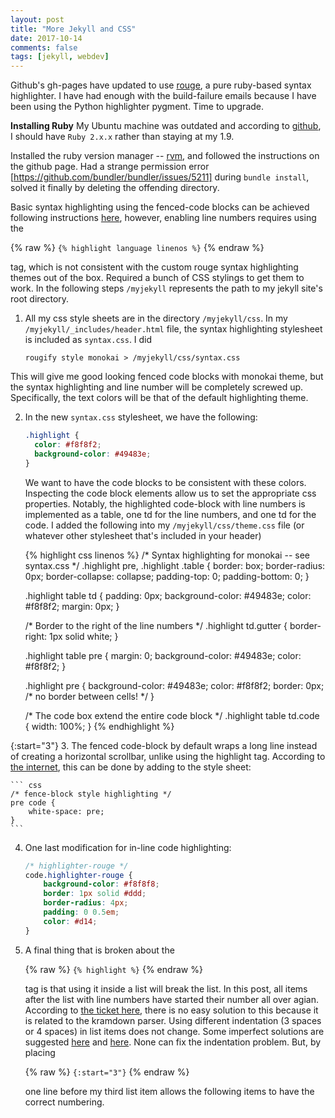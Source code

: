 ```yaml
---
layout: post
title: "More Jekyll and CSS"
date: 2017-10-14
comments: false
tags: [jekyll, webdev]
---
```


Github's gh-pages have updated to use [rouge](https://github.com/jneen/rouge), a pure ruby-based syntax highlighter. I have had enough with the build-failure emails because I have been using the Python highlighter pygment. Time to upgrade.

**Installing Ruby**
My Ubuntu machine was outdated and according to [github](https://help.github.com/articles/setting-up-your-github-pages-site-locally-with-jekyll/), I should have `Ruby 2.x.x` rather than staying at my 1.9.

Installed the ruby version manager -- [rvm](https://github.com/rvm/ubuntu_rvm), and followed the instructions on the github page. Had a strange permission error [https://github.com/bundler/bundler/issues/5211] during `bundle install`, solved it finally by deleting the offending directory.

Basic syntax highlighting using the fenced-code blocks can be achieved following instructions [here](https://benhur07b.github.io/2017/03/25/add-syntax-highlighting-to-your-jekyll-site-with-rouge.html), however, enabling line numbers requires using the 

{% raw %}
`{% highlight language linenos %}`
{% endraw %} 

tag, which is not consistent with the custom rouge syntax highlighting themes out of the box. Required a bunch of CSS stylings to get them to work. In the following steps `/myjekyll` represents the path to my jekyll site's root directory.

1. All my css style sheets are in the directory `/myjekyll/css`. In my `/myjekyll/_includes/header.html` file, the syntax highlighting stylesheet is included as `syntax.css`. I did 

    ```
    rougify style monokai > /myjekyll/css/syntax.css
    ```
  This will give me good looking fenced code blocks with monokai theme, but the syntax highlighting and line number will be completely screwed up. Specifically, the text colors will be that of the default highlighting theme.

2. In the new `syntax.css` stylesheet, we have the following:

   ``` css
   .highlight {
     color: #f8f8f2;
     background-color: #49483e;
   }
   ```
   
   We want to have the code blocks to be consistent with these colors. Inspecting the code block elements allow us to set the appropriate css properties. Notably, the highlighted code-block with line numbers is implemented as a table, one td for the line numbers, and one td for the code. I added the following into my `/myjekyll/css/theme.css` file (or whatever other stylesheet that's included in your header)
   
   {% highlight css linenos %}
   /* Syntax highlighting for monokai -- see syntax.css */
   .highlight pre,
   .highlight .table 
   {
       border: box;
       border-radius: 0px;
       border-collapse: collapse;
       padding-top: 0;
       padding-bottom: 0;
   }
   
   .highlight table td { 
       padding: 0px; 
       background-color: #49483e; 
       color: #f8f8f2;
       margin: 0px;
   }
   
   /* Border to the right of the line numbers */
   .highlight td.gutter {
       border-right: 1px solid white;
   }
   
   .highlight table pre { 
       margin: 0;
       background-color: #49483e; 
       color: #f8f8f2;
   }
   
   .highlight pre {
       background-color: #49483e; 
       color: #f8f8f2;
       border: 0px;    /* no border between cells! */
   }
   
   /* The code box extend the entire code block */
   .highlight table td.code {
       width: 100%;
   } 
   {% endhighlight %}

{:start="3"}
3. The fenced code-block by default wraps a long line instead of creating a horizontal scrollbar, unlike using the highlight tag. According to [the internet](https://stackoverflow.com/questions/36612856/prevent-line-wraps-of-code-blocks-using-jekyll-kramdown-and-rouge), this can be done by adding to the style sheet:

    ``` css
    /* fence-block style highlighting */
    pre code {
        white-space: pre;
    }
    ```

4. One last modification for in-line code highlighting:

    ``` css
    /* highlighter-rouge */
    code.highlighter-rouge {
        background-color: #f8f8f8;
        border: 1px solid #ddd;
        border-radius: 4px;
        padding: 0 0.5em;
        color: #d14;
    }
    ```

5. A final thing that is broken about the 

    {% raw %}
    `{% highlight %}`
    {% endraw %}

     tag is that using it inside a list will break the list. In this post, all items after the list with line numbers have started their number all over agian. According to [the ticket here](https://github.com/jekyll/jekyll/issues/588), there is no easy solution to this because it is related to the kramdown parser. Using different indentation (3 spaces or 4 spaces) in list items does not change. Some imperfect solutions are suggested [here](https://stackoverflow.com/questions/35858704/jekyll-kramdown-code-in-ordered-list-number-reset#41917631) and [here](https://stackoverflow.com/questions/17995467/how-can-i-put-a-liquid-tag-highlight-in-an-ordered-list). None can fix the indentation problem. But, by placing 

    {% raw %} 
    `{:start="3"}` 
    {% endraw %}

    one line before my third list item allows the following items to have the correct numbering.

